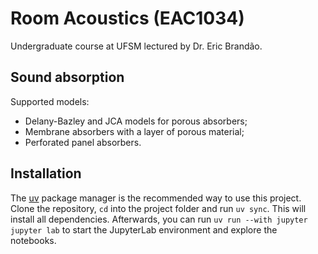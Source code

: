 # Room Acoustics (EAC1034)
Undergraduate course at UFSM lectured by Dr. Eric Brandão.

## Sound absorption
Supported models:   
- Delany-Bazley and JCA models for porous absorbers;
- Membrane absorbers with a layer of porous material;
- Perforated panel absorbers.

## Installation

The [uv](https://docs.astral.sh/uv/) package manager is the recommended way to use this project. Clone the repository, `cd` into the project folder and run `uv sync`. This will install all dependencies. Afterwards, you can run `uv run --with jupyter jupyter lab` to start the JupyterLab environment and explore the notebooks.
